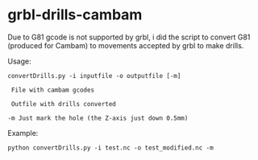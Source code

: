 grbl-drills-cambam
==================

<p>Due to G81 gcode  is not supported by grbl, i did the script to convert G81 (produced for Cambam) to movements accepted by grbl to make drills.</p>
Usage:<br />
<code>
convertDrills.py -i inputfile -o outputfile [-m] <br />
<inputfile> File with cambam gcodes <br />
<outputfile> Outfile with drills converted <br />
-m Just mark the hole (the Z-axis just down 0.5mm) <br />
</code>
Example:<br />
<code>
python convertDrills.py -i test.nc -o test_modified.nc -m
</code>